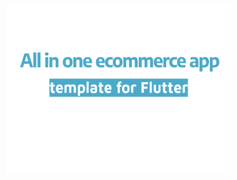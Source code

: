 <p align="center">
  <img src="commplete_commerce_app/images/Header-Text.png" alt="Build you shop app in days" style="width: 700px; height: auto;">
</p>











